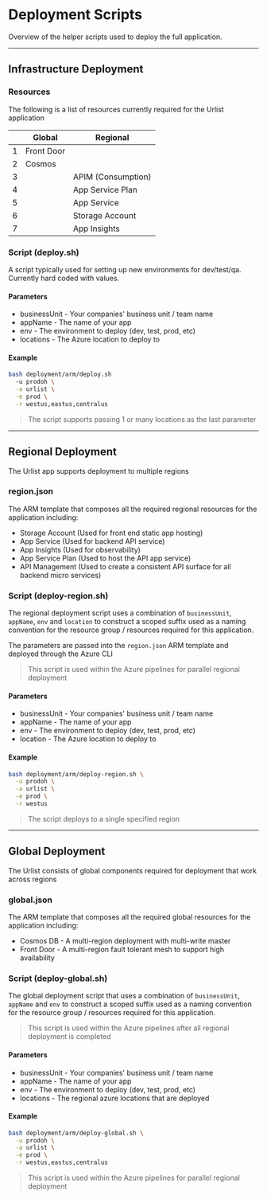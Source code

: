 # Deployment Scripts

Overview of the helper scripts used to deploy the full application.

---

## Infrastructure Deployment

### Resources

The following is a list of resources currently required for the Urlist application

| | Global      | Regional          |
| - | ----------- | ----------------  |
| 1 | Front Door  |                   |
| 2 | Cosmos      |                   |
| 3 |             | APIM (Consumption)|
| 4 |             | App Service Plan  |
| 5 |             | App Service       |
| 6 |             | Storage Account   |
| 7 |             | App Insights      |

### Script (deploy.sh)

A script typically used for setting up new environments for dev/test/qa.  Currently hard coded with values.

#### Parameters

- businessUnit - Your companies' business unit / team name
- appName - The name of your app
- env - The environment to deploy (dev, test, prod, etc)
- locations - The Azure location to deploy to

#### Example

```bash
bash deployment/arm/deploy.sh
  -u prodoh \
  -a urlist \
  -e prod \
  -r westus,eastus,centralus
```

> The script supports passing 1 or many locations as the last parameter

---

## Regional Deployment

The Urlist app supports deployment to multiple regions

### region.json

The ARM template that composes all the required regional resources for the application including:

- Storage Account (Used for front end static app hosting)
- App Service (Used for backend API service)
- App Insights (Used for observability)
- App Service Plan (Used to host the API app service)
- API Management (Used to create a consistent API surface for all backend micro services)

### Script (deploy-region.sh)

The regional deployment script uses a combination of `businessUnit`, `appName`, `env` and `location` to construct a scoped suffix used as a naming convention for the resource group / resources required for this application.

The parameters are passed into the `region.json` ARM template and deployed through the Azure CLI

> This script is used within the Azure pipelines for parallel regional deployment

#### Parameters

- businessUnit - Your companies' business unit / team name
- appName - The name of your app
- env - The environment to deploy (dev, test, prod, etc)
- location - The Azure location to deploy to

#### Example

```bash
bash deployment/arm/deploy-region.sh \
  -u prodoh \
  -a urlist \
  -e prod \
  -r westus
```

> The script deploys to a single specified region

---

## Global Deployment

The Urlist consists of global components required for deployment that work across regions

### global.json

The ARM template that composes all the required global resources for the application including:

- Cosmos DB - A multi-region deployment with multi-write master
- Front Door - A multi-region fault tolerant mesh to support high availability

### Script (deploy-global.sh)

The global deployment script that uses a combination of `businessUnit`, `appName` and `env` to construct a scoped suffix used as a naming convention for the resource group / resources required for this application.

> This script is used within the Azure pipelines after all regional deployment is completed

#### Parameters

- businessUnit - Your companies' business unit / team name
- appName - The name of your app
- env - The environment to deploy (dev, test, prod, etc)
- locations - The regional azure locations that are deployed

#### Example

```bash
bash deployment/arm/deploy-global.sh \
  -u prodoh \
  -a urlist \
  -e prod \
  -r westus,eastus,centralus
```

> This script is used within the Azure pipelines for parallel regional deployment
